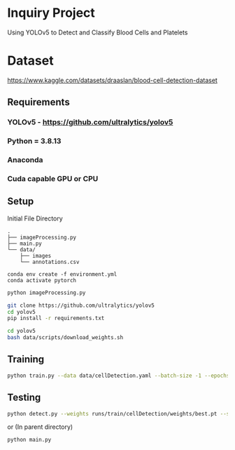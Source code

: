 # Inquiry Project
Using YOLOv5 to Detect and Classify Blood Cells and Platelets

# Dataset
https://www.kaggle.com/datasets/draaslan/blood-cell-detection-dataset

## Requirements
### YOLOv5 - https://github.com/ultralytics/yolov5
### Python = 3.8.13
### Anaconda
### Cuda capable GPU or CPU

## Setup
Initial File Directory
```
.
├── imageProcessing.py
├── main.py
└── data/
    ├── images
    └── annotations.csv
```

```
conda env create -f environment.yml
conda activate pytorch
```

```bash
python imageProcessing.py
```

```bash
git clone https://github.com/ultralytics/yolov5
cd yolov5
pip install -r requirements.txt
```

```bash
cd yolov5
bash data/scripts/download_weights.sh
```

## Training
```bash
python train.py --data data/cellDetection.yaml --batch-size -1 --epochs 300 --img-size 640 --project runs/train --name cellDetection --weights yolov5x.pt --device 0
```
## Testing
```bash
python detect.py --weights runs/train/cellDetection/weights/best.pt --source ../data/images/IMAGENAMEHERE.png --name cellDetection --project runs/detect
```
or
(In parent directory)
```bash
python main.py
```
